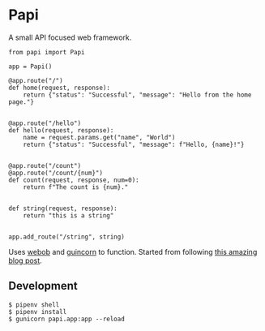 # Papi

A small API focused web framework.

```
from papi import Papi

app = Papi()

@app.route("/")
def home(request, response):
    return {"status": "Successful", "message": "Hello from the home page."}


@app.route("/hello")
def hello(request, response):
    name = request.params.get("name", "World")
    return {"status": "Successful", "message": f"Hello, {name}!"}


@app.route("/count")
@app.route("/count/{num}")
def count(request, response, num=0):
    return f"The count is {num}."


def string(request, response):
    return "this is a string"


app.add_route("/string", string)
```

Uses [webob](https://webob.org/) and [guincorn](https://gunicorn.org/) to function. Started from following [this amazing blog post](http://rahmonov.me/posts/write-python-framework-part-one/).

## Development

```
$ pipenv shell
$ pipenv install
$ gunicorn papi.app:app --reload
```
